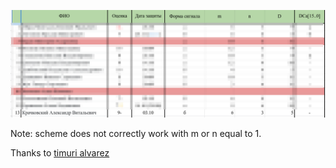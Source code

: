 ![screenshot](lab2.png)

Note: scheme does not correctly work with m or n equal to 1.

Thanks to [timuri alvarez](https://github.com/TimuriAlvarez)